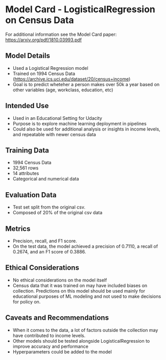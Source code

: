 # Model Card - LogisticalRegression on Census Data
For additional information see the Model Card paper: https://arxiv.org/pdf/1810.03993.pdf

## Model Details
- Used a Logistical Regression model
- Trained on 1994 Census Data (https://archive.ics.uci.edu/dataset/20/census+income)
- Goal is to predict wheteher a person makes over 50k a year based on other variables (age, workclass, education, etc)

## Intended Use
- Used in an Educational Setting for Udacity
- Purpose is to explore machine learning deployment in pipelines
- Could also be used for additional analysis or insights in income levels, and repeatable with newer census data

## Training Data
- 1994 Census Data
- 32,561 rows
- 14 attributes
- Categorical and numerical data

## Evaluation Data
- Test set split from the original csv.
- Composed of 20% of the original csv data

## Metrics
- Precision, recall, and F1 score. 
- On the test data, the model achieved a precision of 0.7110, a recall of 0.2674, and an F1 score of 0.3886.

## Ethical Considerations
- No ethical considerations on the model itself
- Census data that it was trained on may have included biases on collection. Predictions on this model should be used mainly for educational purposes of ML modeling and not used to make decisions for policy on.

## Caveats and Recommendations
- When it comes to the data, a lot of factors outside the collection may have contributed to income levels.
- Other models should be tested alongside LogisticalRegression to improve accuracy and performance
- Hyperparameters could be added to the model 
